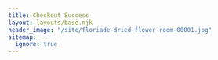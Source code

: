 ```yaml
---
title: Checkout Success
layout: layouts/base.njk
header_image: "/site/floriade-dried-flower-room-00001.jpg"
sitemap:
  ignore: true
---
```

<pre id="session"></pre>
<pre id="items"></pre>
<pre id="payment"></pre>
<script>
document.addEventListener("DOMContentLoaded",function(){
    var urlParams = new URLSearchParams(window.location.search);
    var session_id = urlParams.get('session_id');
    var payment_intent_id;

    if(session_id) {
    fetch('/php/get-checkout-session.php?session_id=' + session_id)
    .then(function (result) {
        return result.json();
        })
    .then(function (session) {
        payment_intent_id = session['payment_intent'];
        var sessionJSON = JSON.stringify(session, null, 2);
        document.querySelector('#session').textContent = sessionJSON;
        if(payment_intent_id) {
        fetch('/php/get-payment-intent.php?payment_intent_id=' + payment_intent_id)
        .then(function (result) {
            return result.json();
            })
        .then(function (session) {
            var sessionJSON = JSON.stringify(session, null, 2);
            document.querySelector('#payment').textContent = sessionJSON;
            })
        .catch(function (err) {
            console.log('Error when fetching Payment Intent', err);
            });
        };
        })
    .catch(function (err) {
        console.log('Error when fetching Checkout session', err);
        });
    };

    if(session_id) {
      fetch('/php/get-checkout-items.php?session_id=' + session_id)
        .then(function (result) {
            return result.json();
            })
      .then(function (session) {
          var sessionJSON = JSON.stringify(session, null, 2);
          document.querySelector('#items').textContent = sessionJSON;
          })
      .catch(function (err) {
          console.log('Error when fetching Checkout session', err);
          });
    };

});
</script>
